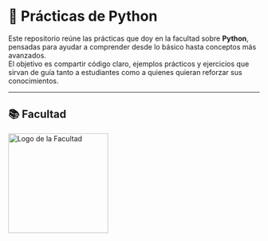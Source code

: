 # 🐍 Prácticas de Python

Este repositorio reúne las prácticas que doy en la facultad sobre **Python**, pensadas para ayudar a comprender desde lo básico hasta conceptos más avanzados.  
El objetivo es compartir código claro, ejemplos prácticos y ejercicios que sirvan de guía tanto a estudiantes como a quienes quieran reforzar sus conocimientos.

---

## 📚 Facultad
<img src="./logo-utn.png" alt="Logo de la Facultad" width="200">
